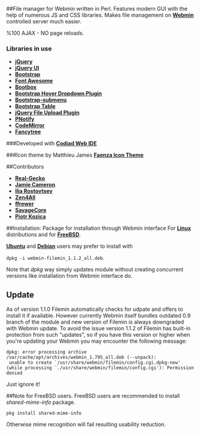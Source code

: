 ##File manager for Webmin written in Perl.
Features modern GUI with the help of numerous JS and CSS libraries. Makes file management on [**Webmin**](https://github.com/webmin/webmin) controlled server much easier.

%100 AJAX - NO page reloads.

### Libraries in use
* [**jQuery**](https://github.com/jquery/jquery)
* [**jQuery UI**](https://github.com/jquery/jquery-ui)
* [**Bootstrap**](https://github.com/twbs/bootstrap)
* [**Font Awesome**](https://github.com/FortAwesome/Font-Awesome)
* [**Bootbox**](https://github.com/makeusabrew/bootbox)
* [**Bootstrap Hover Dropdown Plugin**](https://github.com/CWSpear/bootstrap-hover-dropdown)
* [**Bootstrap-submenu**](https://github.com/vsn4ik/bootstrap-submenu)
* [**Bootstrap Table**](https://github.com/wenzhixin/bootstrap-table)
* [**jQuery File Upload Plugin**](https://github.com/blueimp/jQuery-File-Upload)
* [**PNotify**](https://github.com/sciactive/pnotify)
* [**CodeMirror**](https://github.com/codemirror/CodeMirror)
* [**Fancytree**](https://github.com/mar10/fancytree)

###Developed with
[**Codiad Web IDE**](https://github.com/Codiad/Codiad)

###Icon theme by Matthieu James
[**Faenza Icon Theme**](https://code.google.com/archive/p/faenza-icon-theme)

##Contributors
* [**Real-Gecko**](https://github.com/Real-Gecko)
* [**Jamie Cameron**](https://github.com/jcameron)
* [**Ilia Rostovtsev**](https://github.com/qooob)
* [**Zen4All**](https://github.com/Zen4All)
* [**ffrewer**](https://github.com/ffrewer)
* [**SavageCore**](https://github.com/SavageCore)
* [**Piotr Kozica**](https://github.com/vipkoza)

##Installation:
Package for installation through Webmin interface
For [**Linux**](https://github.com/Real-Gecko/filemin/raw/master/distrib/filemin-1.1.2.linux.wbm.gz) distributions and for [**FreeBSD**](https://github.com/Real-Gecko/filemin/raw/master/distrib/filemin-1.1.2.freebsd.wbm.gz).

[**Ubuntu**](https://github.com/Real-Gecko/filemin/raw/master/distrib/webmin-filemin_1.1.2_all.deb) and [**Debian**](https://github.com/Real-Gecko/filemin/raw/master/distrib/webmin-filemin_1.1.2_all.deb) users may prefer to install with

`dpkg -i webmin-filemin_1.1.2_all.deb`.

Note that _dpkg_ way simply updates module without creating concurrent versions like installation from Webmin interface do.

## Update
As of version 1.1.0 Filemin automatically checks for udpate and offers to install it if available.
However currently Webmin itself bundles outdated 0.9 branch of the module and new version of Filemin is always downgraded with Webmin update.
To avoid the issue version 1.1.2 of Filemin has built-in protection from such "updates", so if you have this version or higher when you're updating your Webmin you may encounter the following message:
```
dpkg: error processing archive /var/cache/apt/archives/webmin_1.795_all.deb (--unpack):
 unable to create `/usr/share/webmin/filemin/config.cgi.dpkg-new' (while processing `./usr/share/webmin/filemin/config.cgi'): Permission denied
```
Just ignore it!

##Note for FreeBSD users.
FreeBSD users are recommended to install _shared-mime-info_ package.

`pkg install shared-mime-info`

Otherwise mime recognition will fail resulting usability reduction.
